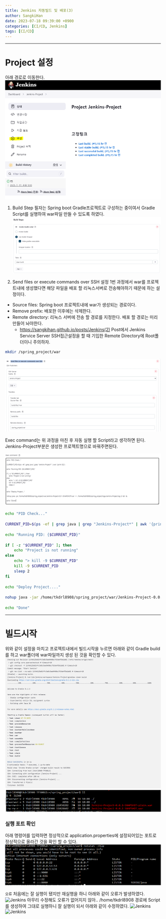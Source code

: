```yaml
---
title: Jenkins 자동빌드 및 배포(3)
author: SangkiHan
date: 2023-07-18 09:39:00 +0900
categories: [CI/CD, Jenkins]
tags: [CI/CD]
---
```

------------

# Project 설정
아래 경로로 이동한다.
![Jenkins](/assets/img/post/2023-07-18-Jenkins(3)/1.PNG)

1. Build Step
필자는 Spring boot Gradle프로젝트로 구성하는 중이여서 Gradle Script를 실행하여 war파일 만들 수 있도록 하였다.
![Jenkins](/assets/img/post/2023-07-18-Jenkins(3)/2.PNG)

2. Send files or execute commands over SSH 설정
1번 과정에서 war를 프로젝트내에 생성했다면 해당 파일을 배포 할 리눅스서버로 전송해야하기 때문에 하는 설정이다.
+ Source files: Spring boot 프로젝트내에 war가 생성되는 경로이다.
+ Remove prefix: 배포한 이후에는 삭제한다.
+ Remote directory: 리눅스 서버에 전송 할 경로를 지정한다. 배포 할 경로는 미리 만들어 놔야한다.
    + https://sangkihan.github.io/posts/Jenkins(2) Post에서 Jenkins Service Server SSH접근설정을 할 때 기입한 Remote Directory에 Root폴더이니 주의하자.
``` bash
mkdir /spring_project/war
```
![Jenkins](/assets/img/post/2023-07-18-Jenkins(3)/3.PNG)

Exec command는 위 과정을 마친 후 자동 실행 할 Script라고 생각하면 된다.  
Jenkins-Project부분은 생성한 프로젝트명으로 바꿔주면된다.

![Jenkins](/assets/img/post/2023-07-18-Jenkins(3)/4.PNG)

```bash
echo "PID Check..."

CURRENT_PID=$(ps -ef | grep java | grep "Jenkins-Project*" | awk '{print $2}')

echo "Running PID: {$CURRENT_PID}"

if [ -z "$CURRENT_PID" ]; then
    echo "Project is not running"
else
    echo "> kill -9 $CURRENT_PID"
    kill -9 $CURRENT_PID
    sleep 2
fi

echo "Deploy Project...."

nohup java -jar /home/tkdrl8908/spring_project/war/Jenkins-Project-0.0.1-SNAPSHOT.war >> /home/tkdrl8908/spring_project/logs/Jenkins-Project.log 2>&1 &

echo "Done"
```
------------

# 빌드시작
위와 같이 설정을 마치고 프로젝트내에서 빌드시작을 누르면 아래와 같이 Gradle build를 하고 war폴더에 war파일까지 생성 된 것을 확인할 수 있다.
![Jenkins](/assets/img/post/2023-07-18-Jenkins(3)/5.PNG)
![Jenkins](/assets/img/post/2023-07-18-Jenkins(3)/6.PNG)

### 실행 포트 확인
아래 명령어를 입력하면 정상적으로 application.properties에 설정되어있는 포트로 정상적으로 올라간 것을 확인 할 수 있다.
![Jenkins](/assets/img/post/2023-07-18-Jenkins(3)/7.PNG)

```오류```
처음에는 잘 실행이 됐지만 재실행을 하니 아래와 같이 오류가 발생하였다.  
![Jenkins](/assets/img/post/2023-07-18-Jenkins(3)/8.PNG)
아무리 수정해도 오류가 없어지지 않아.. /home/tkdrl8908 경로에 Script를 생성하여 그대로 실행하니 잘 실행이 되서 아래와 같이 수정하였다.
![Jenkins](/assets/img/post/2023-07-18-Jenkins(3)/9.PNG)
![Jenkins](/assets/img/post/2023-07-18-Jenkins(3)/10.PNG)
